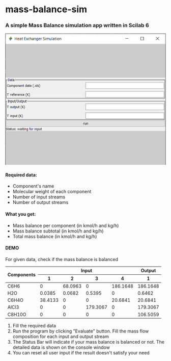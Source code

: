 # mass-balance-sim
### A simple Mass Balance simulation app written in Scilab 6

![window preview](https://github.com/Danedevz/he-simulation/blob/main/preview/Window.png?raw=true)

#### Required data:
- Component's name
- Molecular weight of each component
- Number of input streams
- Number of output streams

#### What you get:
- Mass balance per component (in kmol/h and kg/h)
- Mass balance subtotal (in kmol/h and kg/h)
- Total mass balance (in kmol/h and kg/h)

#### DEMO
For given data, check if the mass balance is balanced
<table>
<thead>
  <tr>
    <th rowspan="2">Components</th>
    <th colspan="4">Input</th>
    <th>Output</th>
  </tr>
  <tr>
    <th>1</th>
    <th>2</th>
    <th>3</th>
    <th>4</th>
    <th>1</th>
  </tr>
</thead>
<tbody>
  <tr>
    <td>C6H6</td>
    <td>0</td>
    <td>68.0963</td>
    <td>0</td>
    <td>186.1648</td>
    <td>186.1648</td>
  </tr>
  <tr>
    <td>H2O</td>
    <td>0.0385</td>
    <td>0.0682</td>
    <td>0.5395</td>
    <td>0</td>
    <td>0.6462</td>
  </tr>
  <tr>
    <td>C6H4O</td>
    <td>38.4133</td>
    <td>0</td>
    <td>0</td>
    <td>20.6841</td>
    <td>20.6841</td>
  </tr>
  <tr>
    <td>AlCl3</td>
    <td>0</td>
    <td>0</td>
    <td>179.3067</td>
    <td>0</td>
    <td>179.3067</td>
  </tr>
  <tr>
    <td>C8H10O</td>
    <td>0</td>
    <td>0</td>
    <td>0</td>
    <td>0</td>
    <td>106.5059</td>
  </tr>
</tbody>
</table>

1. Fill the required data
2. Run the program by clicking "Evaluate" button. Fill the mass flow composition for each input and output stream
3. The Status Bar will indicate if your mass balance is balanced or not. The detailed data is shown on the console window
4. You can reset all user input if the result doesn't satisfy your need  
